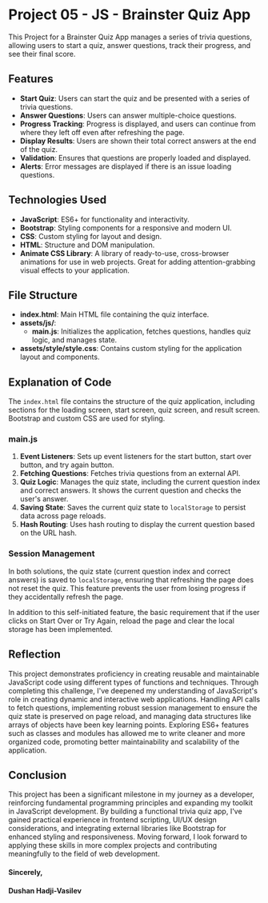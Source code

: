 # Project 05 - JS - Brainster Quiz App

This Project for a Brainster Quiz App manages a series of trivia questions, allowing users to start a quiz, answer questions, track their progress, and see their final score.

## Features

- **Start Quiz**: Users can start the quiz and be presented with a series of trivia questions.
- **Answer Questions**: Users can answer multiple-choice questions.
- **Progress Tracking**: Progress is displayed, and users can continue from where they left off even after refreshing the page.
- **Display Results**: Users are shown their total correct answers at the end of the quiz.
- **Validation**: Ensures that questions are properly loaded and displayed.
- **Alerts**: Error messages are displayed if there is an issue loading questions.

## Technologies Used

- **JavaScript**: ES6+ for functionality and interactivity.
- **Bootstrap**: Styling components for a responsive and modern UI.
- **CSS**: Custom styling for layout and design.
- **HTML**: Structure and DOM manipulation.
- **Animate CSS Library**: A library of ready-to-use, cross-browser animations for use in web projects. Great for adding attention-grabbing visual effects to your application.

## File Structure

- **index.html**: Main HTML file containing the quiz interface.
- **assets/js/**:
  - **main.js**: Initializes the application, fetches questions, handles quiz logic, and manages state.
- **assets/style/style.css**: Contains custom styling for the application layout and components.

## Explanation of Code

The `index.html` file contains the structure of the quiz application, including sections for the loading screen, start screen, quiz screen, and result screen. Bootstrap and custom CSS are used for styling.

### main.js

1. **Event Listeners**: Sets up event listeners for the start button, start over button, and try again button.
2. **Fetching Questions**: Fetches trivia questions from an external API.
3. **Quiz Logic**: Manages the quiz state, including the current question index and correct answers. It shows the current question and checks the user's answer.
4. **Saving State**: Saves the current quiz state to `localStorage` to persist data across page reloads.
5. **Hash Routing**: Uses hash routing to display the current question based on the URL hash.

### Session Management

In both solutions, the quiz state (current question index and correct answers) is saved to `localStorage`, ensuring that refreshing the page does not reset the quiz. This feature prevents the user from losing progress if they accidentally refresh the page.

In addition to this self-initiated feature, the basic requirement that if the user clicks on Start Over or Try Again, reload the page and clear the local storage has been implemented.

## Reflection

This project demonstrates proficiency in creating reusable and maintainable JavaScript code using different types of functions and techniques. Through completing this challenge, I've deepened my understanding of JavaScript's role in creating dynamic and interactive web applications. Handling API calls to fetch questions, implementing robust session management to ensure the quiz state is preserved on page reload, and managing data structures like arrays of objects have been key learning points. Exploring ES6+ features such as classes and modules has allowed me to write cleaner and more organized code, promoting better maintainability and scalability of the application.

## Conclusion

This project has been a significant milestone in my journey as a developer, reinforcing fundamental programming principles and expanding my toolkit in JavaScript development. By building a functional trivia quiz app, I've gained practical experience in frontend scripting, UI/UX design considerations, and integrating external libraries like Bootstrap for enhanced styling and responsiveness. Moving forward, I look forward to applying these skills in more complex projects and contributing meaningfully to the field of web development.

#### Sincerely,

#### Dushan Hadji-Vasilev
